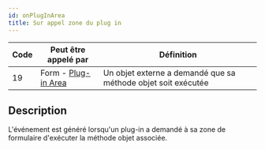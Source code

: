 ```yaml
---
id: onPlugInArea
title: Sur appel zone du plug in
---
```


| Code | Peut être appelé par                                               | Définition                                                    |
| ---- | ------------------------------------------------------------------ | ------------------------------------------------------------- |
| 19   | Form - [Plug-in Area](FormObjects/pluginArea_overview.md#overview) | Un objet externe a demandé que sa méthode objet soit exécutée |

## Description

L'événement est généré lorsqu'un plug-in a demandé à sa zone de formulaire d'exécuter la méthode objet associée.
